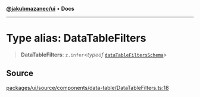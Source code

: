 [**@jakubmazanec/ui**](../README.md) • **Docs**

---

# Type alias: DataTableFilters

> **DataTableFilters**: `z.infer`\<_typeof_
> [`dataTableFiltersSchema`](../variables/dataTableFiltersSchema.md)\>

## Source

[packages/ui/source/components/data-table/DataTableFilters.ts:18](https://github.com/jakubmazanec/tools/blob/bb20df5276ddb119762948adc2cda520aef09f0f/packages/ui/source/components/data-table/DataTableFilters.ts#L18)
